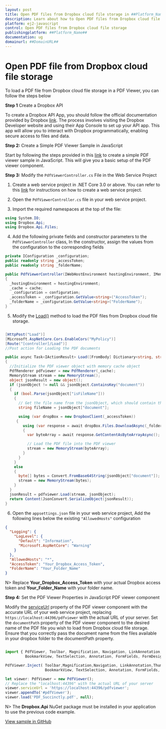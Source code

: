 ```yaml
---
layout: post
title: Open PDF files from Dropbox cloud file storage in ##Platform_Name## Pdfviewer control | Syncfusion
description: Learn about how to Open PDF files from Dropbox cloud file storage in ##Platform_Name## Pdfviewer control of Syncfusion Essential JS 2 and more details.
platform: ej2-javascript
control: Open PDF files from Dropbox cloud file storage
publishingplatform: ##Platform_Name##
documentation: ug
domainurl: ##DomainURL##
---
```


# Open PDF file from Dropbox cloud file storage

To load a PDF file from Dropbox cloud file storage in a PDF Viewer, you can follow the steps below

**Step 1** Create a Dropbox API

To create a Dropbox API App, you should follow the official documentation provided by Dropbox [link](https://www.dropbox.com/developers/documentation/dotnet#tutorial). The process involves visiting the Dropbox Developer website and using their App Console to set up your API app. This app will allow you to interact with Dropbox programmatically, enabling secure access to files and data.

**Step 2:** Create a Simple PDF Viewer Sample in JavaScript

Start by following the steps provided in this [link](https://ej2.syncfusion.com/javascript/documentation/pdfviewer/getting-started) to create a simple PDF viewer sample in JavaScript. This will give you a basic setup of the PDF viewer component.

**Step 3:** Modify the `PdfViewerController.cs` File in the Web Service Project

1. Create a web service project in .NET Core 3.0 or above. You can refer to this [link](https://www.syncfusion.com/kb/11063/how-to-create-pdf-viewer-web-service-in-net-core-3-0-and-above) for instructions on how to create a web service project.

2. Open the `PdfViewerController.cs` file in your web service project.

3. Import the required namespaces at the top of the file:

```csharp
using System.IO;
using Dropbox.Api;
using Dropbox.Api.Files;
```

4. Add the following private fields and constructor parameters to the `PdfViewerController` class, In the constructor, assign the values from the configuration to the corresponding fields

```csharp
private IConfiguration _configuration;
public readonly string _accessToken;
public readonly string _folderName;

public PdfViewerController(IWebHostEnvironment hostingEnvironment, IMemoryCache cache, IConfiguration configuration)
{
  _hostingEnvironment = hostingEnvironment;
  _cache = cache;
   _configuration = configuration;
  _accessToken = _configuration.GetValue<string>("AccessToken");
  _folderName = _configuration.GetValue<string>("FolderName");
}
```

5. Modify the [Load()](https://helpej2.syncfusion.com/documentation/api/pdfviewer/#load) method to load the PDF files from Dropbox cloud file storage.

```csharp

[HttpPost("Load")]
[Microsoft.AspNetCore.Cors.EnableCors("MyPolicy")]
[Route("[controller]/Load")]
//Post action for Loading the PDF documents 

public async Task<IActionResult> Load([FromBody] Dictionary<string, string> jsonObject)
{
  //Initialize the PDF viewer object with memory cache object
  PdfRenderer pdfviewer = new PdfRenderer(_cache);
  MemoryStream stream = new MemoryStream();
  object jsonResult = new object();
  if (jsonObject != null && jsonObject.ContainsKey("document"))
  {
    if (bool.Parse(jsonObject["isFileName"]))
    {
      // Get the file name from the jsonObject, which should contain the Dropbox file name
      string fileName = jsonObject["document"];

      using (var dropBox = new DropboxClient(_accessToken))
     {
        using (var response = await dropBox.Files.DownloadAsync(_folderName + "/" + fileName))
        {
          var byteArray = await response.GetContentAsByteArrayAsync();

          // Load the PDF file into the PDF viewer
          stream = new MemoryStream(byteArray);
        }
      }
    }
    else
    {
      byte[] bytes = Convert.FromBase64String(jsonObject["document"]);
      stream = new MemoryStream(bytes);
    }
  }
  jsonResult = pdfviewer.Load(stream, jsonObject);
  return Content(JsonConvert.SerializeObject(jsonResult));
} 
```

6. Open the `appsettings.json` file in your web service project, Add the following lines below the existing `"AllowedHosts"` configuration

```json
{
  "Logging": {
    "LogLevel": {
      "Default": "Information",
      "Microsoft.AspNetCore": "Warning"
    }
  },
  "AllowedHosts": "*",
  "AccessToken": "Your_Dropbox_Access_Token",
  "FolderName": "Your_Folder_Name"
}
```

N> Replace **Your_Dropbox_Access_Token** with your actual Dropbox access token and **Your_Folder_Name** with your folder name.

**Step 4:**  Set the PDF Viewer Properties in JavaScript PDF viewer component

Modify the [serviceUrl](https://helpej2.syncfusion.com/documentation/api/pdfviewer/#serviceurl) property of the PDF viewer component with the accurate URL of your web service project, replacing `https://localhost:44396/pdfviewer` with the actual URL of your server. Set the `documentPath` property of the PDF viewer component to the desired name of the PDF file you wish to load from Dropbox cloud file storage. Ensure that you correctly pass the document name from the files available in your dropbox folder to the documentPath property.

```javascript

import { PdfViewer, Toolbar, Magnification, Navigation, LinkAnnotation,ThumbnailView,
         BookmarkView, TextSelection, Annotation, FormFields, FormDesigner} from '@syncfusion/ej2-pdfviewer';

PdfViewer.Inject( Toolbar,Magnification,Navigation, LinkAnnotation,ThumbnailView,
                  BookmarkView, TextSelection, Annotation, FormFields, FormDesigner);

let viewer: PdfViewer = new PdfViewer();
// Replace the "localhost:44396" with the actual URL of your server
viewer.serviceUrl = 'https://localhost:44396/pdfviewer';
viewer.appendTo('#pdfViewer');
viewer.load('PDF_Succinctly.pdf', null);

```

N> The **Dropbox.Api** NuGet package must be installed in your application to use the previous code example.

[View sample in GitHub](https://github.com/SyncfusionExamples/open-save-pdf-documents-in-dropbox-cloud-file-storage)